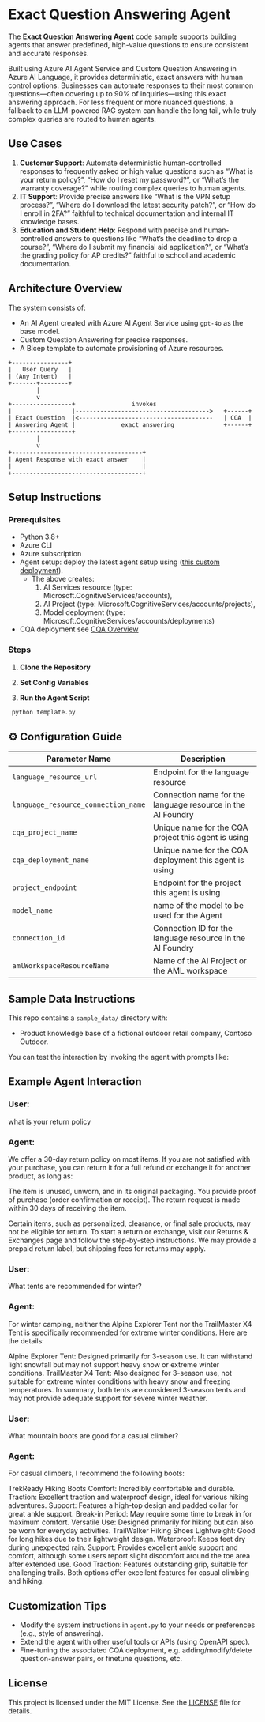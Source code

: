 # Exact Question Answering Agent

The **Exact Question Answering Agent** code sample supports building agents that answer predefined, high-value questions to ensure consistent and accurate responses. 

Built using Azure AI Agent Service and Custom Question Answering in Azure AI Language, it provides deterministic, exact answers with human control options. Businesses can automate responses to their most common questions—often covering up to 90% of inquiries—using this exact answering approach. For less frequent or more nuanced questions, a fallback to an LLM-powered RAG system can handle the long tail, while truly complex queries are routed to human agents.

## Use Cases
1. **Customer Support**: Automate deterministic human-controlled responses to frequently asked or high value questions such as “What is your return policy?”, “How do I reset my password?”, or “What’s the warranty coverage?” while routing complex queries to human agents.
2. **IT Support**: Provide precise answers like “What is the VPN setup process?”, “Where do I download the latest security patch?”, or “How do I enroll in 2FA?” faithful to technical documentation and internal IT knowledge bases.
3. **Education and Student Help**: Respond with precise and human-controlled answers to questions like “What’s the deadline to drop a course?”, “Where do I submit my financial aid application?”, or “What’s the grading policy for AP credits?” faithful to school and academic documentation.

## Architecture Overview
The system consists of:
- An AI Agent created with Azure AI Agent Service using `gpt-4o` as the base model.
- Custom Question Answering for precise responses.
- A Bicep template to automate provisioning of Azure resources.

```text
+----------------+                         
|   User Query   |                         
| (Any Intent)   |                         
+-------+--------+                         
        |                                  
        v                                  
+-----------------+                invokes                        
|                 |-------------------------------------->   +------+
| Exact Question  |<--------------------------------------   | CQA  |
| Answering Agent |             exact answering              +------+
+-----------------+   
        |               
        v                                  
+-------------------------------------+           
| Agent Response with exact answer    |           
|                                     |           
+-------------------------------------+           

```
## Setup Instructions

### Prerequisites
- Python 3.8+
- Azure CLI
- Azure subscription
- Agent setup: deploy the latest agent setup using ([this custom deployment](https://github.com/azure-ai-foundry/foundry-samples/tree/main/use-cases/agents/setup/basic-setup)).
  - The above creates:
    1. AI Services resource (type: Microsoft.CognitiveServices/accounts),
    2. AI Project (type: Microsoft.CognitiveServices/accounts/projects),
    3. Model deployment (type: Microsoft.CognitiveServices/accounts/deployments) 
- CQA deployment see [CQA Overview](https://learn.microsoft.com/en-us/azure/ai-services/language-service/question-answering/overview)

### Steps
1. **Clone the Repository**

2. **Set Config Variables**

4. **Run the Agent Script**
```bash
 python template.py
```

## ⚙️ Configuration Guide
| Parameter Name                         | Description                                                       |
|----------------------------------------|-------------------------------------------------------------------|
| `language_resource_url`                | Endpoint for the language resource                                |
| `language_resource_connection_name`    | Connection name for the language resource in the AI Foundry       |
| `cqa_project_name`                     | Unique name for the CQA project this agent is using               |
| `cqa_deployment_name`                  | Unique name for the CQA deployment this agent is using            |
| `project_endpoint`                     | Endpoint for the project this agent is using                      |
| `model_name`                           | name of the model to be used for the Agent                        |
| `connection_id`                        | Connection ID for the language resource in the AI Foundry         |
| `amlWorkspaceResourceName`             | Name of the AI Project or the AML workspace                       |

## Sample Data Instructions
This repo contains a `sample_data/` directory with:
- Product knowledge base of a fictional outdoor retail company, Contoso Outdoor.

You can test the interaction by invoking the agent with prompts like:
## Example Agent Interaction
### User: 
what is your return policy

### Agent: 
We offer a 30-day return policy on most items. If you are not satisfied with your purchase, you can return it for a full refund or exchange it for another product, as long as:

The item is unused, unworn, and in its original packaging.
You provide proof of purchase (order confirmation or receipt).
The return request is made within 30 days of receiving the item.

Certain items, such as personalized, clearance, or final sale products, may not be eligible for return. To start a return or exchange, visit our Returns & Exchanges page and follow the step-by-step instructions. We may provide a prepaid return label, but shipping fees for returns may apply.

### User: 
What tents are recommended for winter?

### Agent: 
For winter camping, neither the Alpine Explorer Tent nor the TrailMaster X4 Tent is specifically recommended for extreme winter conditions. Here are the details:

Alpine Explorer Tent:
Designed primarily for 3-season use. It can withstand light snowfall but may not support heavy snow or extreme winter conditions.
TrailMaster X4 Tent:
Also designed for 3-season use, not suitable for extreme winter conditions with heavy snow and freezing temperatures.
In summary, both tents are considered 3-season tents and may not provide adequate support for severe winter weather.

### User: 
What mountain boots are good for a casual climber?

### Agent: 
For casual climbers, I recommend the following boots:

TrekReady Hiking Boots
Comfort: Incredibly comfortable and durable.
Traction: Excellent traction and waterproof design, ideal for various hiking adventures.
Support: Features a high-top design and padded collar for great ankle support.
Break-in Period: May require some time to break in for maximum comfort.
Versatile Use: Designed primarily for hiking but can also be worn for everyday activities.
TrailWalker Hiking Shoes
Lightweight: Good for long hikes due to their lightweight design.
Waterproof: Keeps feet dry during unexpected rain.
Support: Provides excellent ankle support and comfort, although some users report slight discomfort around the toe area after extended use.
Good Traction: Features outstanding grip, suitable for challenging trails.
Both options offer excellent features for casual climbing and hiking.

## Customization Tips
- Modify the system instructions in `agent.py` to your needs or preferences (e.g., style of answering).
- Extend the agent with other useful tools or APIs (using OpenAPI spec).
- Fine-tuning the associated CQA deployment, e.g. adding/modify/delete question-answer pairs, or finetune questions, etc.

## License
This project is licensed under the MIT License. See the [LICENSE](./LICENSE) file for details.
